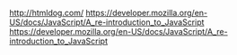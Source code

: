http://htmldog.com/ https://developer.mozilla.org/en-US/docs/JavaScript/A_re-introduction_to_JavaScript
https://developer.mozilla.org/en-US/docs/JavaScript/A_re-introduction_to_JavaScript

